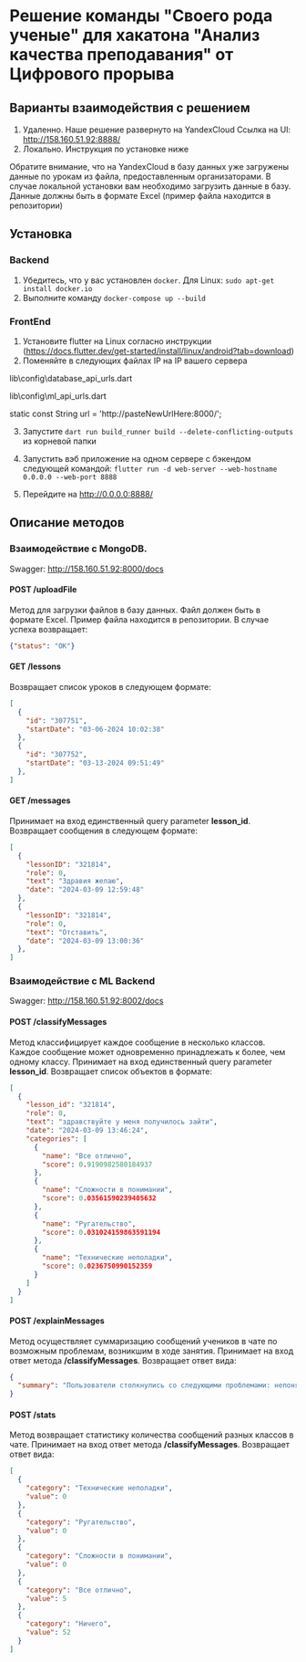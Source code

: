 # Решение команды "Своего рода ученые" для хакатона "Анализ качества преподавания" от Цифрового прорыва

## Варианты взаимодействия с решением
1. Удаленно. Наше решение развернуто на YandexCloud
   Ссылка на UI: http://158.160.51.92:8888/
2. Локально. Инструкция по установке ниже

Обратите внимание, что на YandexCloud в базу данных уже загружены данные по урокам из файла, предоставленным организаторами.
В случае локальной установки вам необходимо загрузить данные в базу. Данные должны быть в формате Excel (пример файла находится в репозитории)

## Установка

### Backend
1. Убедитесь, что у вас установлен `docker`. Для Linux: `sudo apt-get install docker.io`
2. Выполните команду `docker-compose up --build`

### FrontEnd
1. Установите flutter на Linux согласно инструкции (https://docs.flutter.dev/get-started/install/linux/android?tab=download)
2. Поменяйте в следующих файлах IP на IP вашего сервера
   
lib\config\database_api_urls.dart 

lib\config\ml_api_urls.dart

static const String url = 'http://pasteNewUrlHere:8000/';

3. Запустите `dart run build_runner build --delete-conflicting-outputs` из корневой папки

4. Запустить вэб приложение на одном сервере с бэкендом следующей командой:
`flutter run -d web-server --web-hostname 0.0.0.0 --web-port 8888`

5. Перейдите на http://0.0.0.0:8888/

## Описание методов
### Взаимодействие с MongoDB.
Swagger: http://158.160.51.92:8000/docs

#### POST /uploadFile
Метод для загрузки файлов в базу данных. Файл должен быть в формате Excel. Пример файла находится в репозитории. В случае успеха возвращает:
```json
{"status": "OK"}
```

#### GET /lessons
Возвращает список уроков в следующем формате:
```json
[
  {
    "id": "307751",
    "startDate": "03-06-2024 10:02:38"
  },
  {
    "id": "307752",
    "startDate": "03-13-2024 09:51:49"
  },
]
```

#### GET /messages
Принимает на вход единственный query parameter **lesson_id**. Возвращает сообщения в следующем формате:
```json
[
  {
    "lessonID": "321814",
    "role": 0,
    "text": "Здравия желаю",
    "date": "2024-03-09 12:59:48"
  },
  {
    "lessonID": "321814",
    "role": 0,
    "text": "Отставить",
    "date": "2024-03-09 13:00:36"
  },
]
```

### Взаимодействие с ML Backend
Swagger: http://158.160.51.92:8002/docs

#### POST /classifyMessages
Метод классифицирует каждое сообщение в несколько классов. Каждое сообщение может одновременно принадлежать к более, чем одному классу. Принимает на вход единственный query parameter **lesson_id**. Возвращает список объектов в формате:
```json
[
  {
    "lesson_id": "321814",
    "role": 0,
    "text": "здравствуйте у меня получилось зайти",
    "date": "2024-03-09 13:46:24",
    "categories": [
      {
        "name": "Все отлично",
        "score": 0.9190982580184937
      },
      {
        "name": "Сложности в понимании",
        "score": 0.03561590239405632
      },
      {
        "name": "Ругательство",
        "score": 0.031024159863591194
      },
      {
        "name": "Технические неполадки",
        "score": 0.0236750990152359
      }
    ]
  }
]
```
#### POST /explainMessages
Метод осуществляет суммаризацию сообщений учеников в чате по возможным проблемам, возникшим в ходе занятия. Принимает на вход ответ метода **/classifyMessages**. Возвращает ответ вида:
```json
{
  "summary": "Пользователи столкнулись со следующими проблемами: непонятные сообщения, отсутствие информации о том, что желают не заходить в доту, проблемы с микрофоном и стим стримингом.     Положительные впечатления: ладжность, желание не заходить в доту, положительные впечатления от написанного."
}
```

#### POST /stats
Метод возвращает статистику количества сообщений разных классов в чате. Принимает на вход ответ метода **/classifyMessages**. Возвращает ответ вида:
```json
[
  {
    "category": "Технические неполадки",
    "value": 0
  },
  {
    "category": "Ругательство",
    "value": 0
  },
  {
    "category": "Сложности в понимании",
    "value": 0
  },
  {
    "category": "Все отлично",
    "value": 5
  },
  {
    "category": "Ничего",
    "value": 52
  }
]
```
